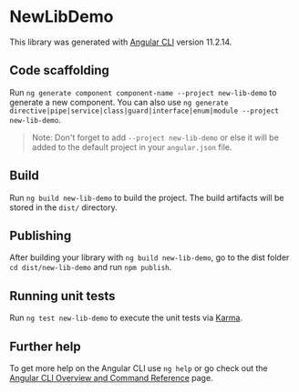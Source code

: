 # NewLibDemo

This library was generated with [Angular CLI](https://github.com/angular/angular-cli) version 11.2.14.

## Code scaffolding

Run `ng generate component component-name --project new-lib-demo` to generate a new component. You can also use `ng generate directive|pipe|service|class|guard|interface|enum|module --project new-lib-demo`.
> Note: Don't forget to add `--project new-lib-demo` or else it will be added to the default project in your `angular.json` file. 

## Build

Run `ng build new-lib-demo` to build the project. The build artifacts will be stored in the `dist/` directory.

## Publishing

After building your library with `ng build new-lib-demo`, go to the dist folder `cd dist/new-lib-demo` and run `npm publish`.

## Running unit tests

Run `ng test new-lib-demo` to execute the unit tests via [Karma](https://karma-runner.github.io).

## Further help

To get more help on the Angular CLI use `ng help` or go check out the [Angular CLI Overview and Command Reference](https://angular.io/cli) page.
